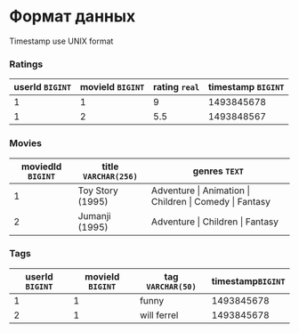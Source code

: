 # Формат данных
Timestamp use UNIX format

### Ratings
 userId `BIGINT` | movieId `BIGINT` | rating `real` | timestamp `BIGINT` | 
 --- | --- | --- | ---  
 1 | 1 | 9 |  1493845678
 1 | 2 | 5.5 | 1493848567
 
### Movies
 moviedId `BIGINT` | title `VARCHAR(256)` | genres `TEXT` 
 --- | --- | ---   
 1 | Toy Story (1995) | Adventure &#124; Animation &#124; Children &#124; Comedy &#124; Fantasy
 2 | Jumanji (1995)  | Adventure &#124; Children &#124; Fantasy
 
### Tags
 userId `BIGINT` | movieId `BIGINT` | tag `VARCHAR(50)` | timestamp`BIGINT` 
 --- | --- | --- | ---   
 1 | 1 | funny | 1493845678 
 2 | 1 | will ferrel | 1493845678
  
  